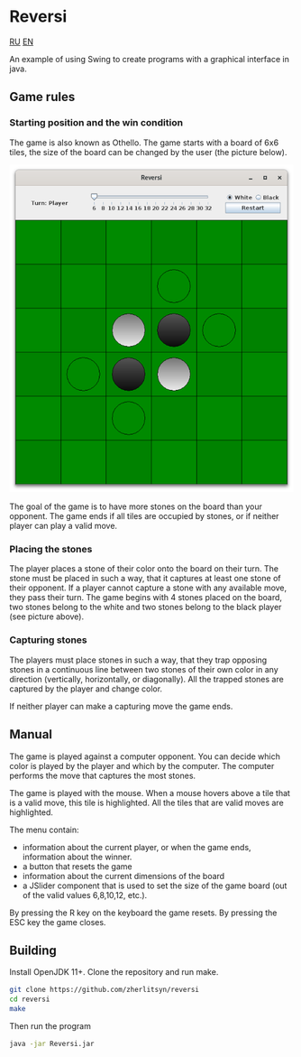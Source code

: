 # Reversi
[RU](README-ru.md "RU") [EN](README.md "EN")

An example of using Swing to create programs with a graphical interface in java.

## Game rules
### Starting position and the win condition

The game is also known as Othello. The game starts with a board of 6x6 tiles, the size of the board can be changed by the user (the picture below).

![Game interface](image.png)

The goal of the game is to have more stones on the board than your opponent. The game ends if all tiles are occupied by stones, or if neither player can play a valid move.

### Placing the stones
The player places a stone of their color onto the board on their turn. The stone must be placed in such a way, that it captures at least one stone of their opponent. If a player cannot capture a stone with any available move, they pass their turn.
The game begins with 4 stones placed on the board, two stones belong to the white and two stones belong to the black player (see picture above).

### Capturing stones
The players must place stones in such a way, that they trap opposing stones in a continuous line between two stones of their own color in any direction (vertically, horizontally, or diagonally).
All the trapped stones are captured by the player and change color.

If neither player can make a capturing move the game ends.

## Manual
The game is played against a computer opponent. You can decide which color is played by the player and which by the computer. The computer performs the move that captures the most stones.

The game is played with the mouse. When a mouse hovers above a tile that is a valid move, this tile is highlighted. All the tiles that are valid moves are highlighted.

The menu contain:
* information about the current player, or when the game ends, information about the winner.
* a button that resets the game
* information about the current dimensions of the board
* a JSlider component that is used to set the size of the game board (out of the valid values 6,8,10,12, etc.).

By pressing the R key on the keyboard the game resets. By pressing the ESC key the game closes.

## Building
Install OpenJDK 11+. Сlone the repository and run make.

```bash
git clone https://github.com/zherlitsyn/reversi
cd reversi
make
```

Then run the program

```bash
java -jar Reversi.jar
```
